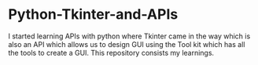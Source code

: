 # Python-Tkinter-and-APIs
I started learning APIs with python where Tkinter came in the way which is also an API which allows us to design GUI using the Tool kit which has all the tools to create a GUI. This repository consists my learnings.
